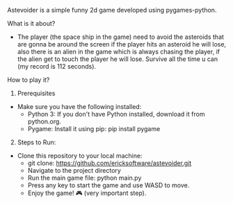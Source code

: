 Astevoider is a simple funny 2d game developed using pygames-python.

What is it about?
- The player (the space ship in the game) need to avoid the asteroids that are gonna be around the screen
if the player hits an asteroid he will lose, also there is an alien in the game which is always chasing 
the player, if the alien get to touch the player he will lose.
Survive all the time u can (my record is 112 seconds).

How to play it?
1. Prerequisites
* Make sure you have the following installed:
  - Python 3: If you don't have Python installed, download it from python.org.
  - Pygame: Install it using pip: pip install pygame

2. Steps to Run: 
* Clone this repository to your local machine:
  - git clone: https://github.com/ericksoftware/astevoider.git
  - Navigate to the project directory
  - Run the main game file: python main.py
  - Press any key to start the game and use WASD to move.
  - Enjoy the game! 🎮 (very important step).
